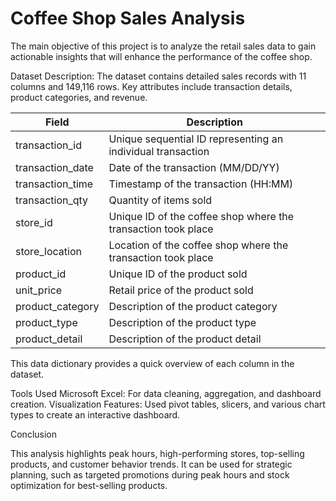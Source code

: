 # Coffee Shop Sales Analysis

The main objective of this project is to analyze the retail sales data to gain actionable insights that will enhance the performance of the coffee shop.


Dataset Description:
The dataset contains detailed sales records with 11 columns and 149,116 rows. Key attributes include transaction details, product categories, and revenue.

<table>
        <thead>
            <tr>
                <th>Field</th>
                <th>Description</th>
            </tr>
        </thead>
        <tbody>
            <tr>
                <td>transaction_id</td>
                <td>Unique sequential ID representing an individual transaction</td>
            </tr>
            <tr>
                <td>transaction_date</td>
                <td>Date of the transaction (MM/DD/YY)</td>
            </tr>
            <tr>
                <td>transaction_time</td>
                <td>Timestamp of the transaction (HH:MM)</td>
            </tr>
            <tr>
                <td>transaction_qty</td>
                <td>Quantity of items sold</td>
            </tr>
            <tr>
                <td>store_id</td>
                <td>Unique ID of the coffee shop where the transaction took place</td>
            </tr>
            <tr>
                <td>store_location</td>
                <td>Location of the coffee shop where the transaction took place</td>
            </tr>
            <tr>
                <td>product_id</td>
                <td>Unique ID of the product sold</td>
            </tr>
            <tr>
                <td>unit_price</td>
                <td>Retail price of the product sold</td>
            </tr>
            <tr>
                <td>product_category</td>
                <td>Description of the product category</td>
            </tr>
            <tr>
                <td>product_type</td>
                <td>Description of the product type</td>
            </tr>
            <tr>
                <td>product_detail</td>
                <td>Description of the product detail</td>
            </tr>
        </tbody>
    </table>

This data dictionary provides a quick overview of each column in the dataset.


Tools Used
Microsoft Excel: For data cleaning, aggregation, and dashboard creation.
Visualization Features: Used pivot tables, slicers, and various chart types to create an interactive dashboard.


Conclusion

This analysis highlights peak hours, high-performing stores, top-selling products, and customer behavior trends. It can be used for strategic planning, such as targeted promotions during peak hours and stock optimization for best-selling products.



